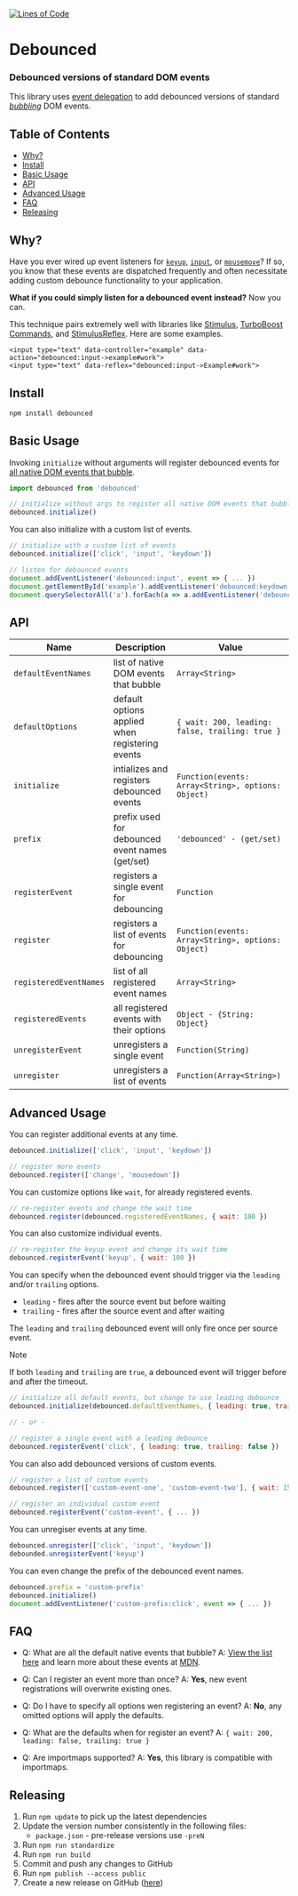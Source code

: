 [![Lines of Code](https://img.shields.io/badge/loc-134-47d299.svg)](http://blog.codinghorror.com/the-best-code-is-no-code-at-all/)

# Debounced

### Debounced versions of standard DOM events

This library uses [event delegation](https://developer.mozilla.org/en-US/docs/Learn/JavaScript/Building_blocks/Events#Event_delegation)
to add debounced versions of standard [*bubbling*](https://developer.mozilla.org/en-US/docs/Web/API/Event/bubbles) DOM events.

<!-- Tocer[start]: Auto-generated, don't remove. -->

## Table of Contents

  - [Why?](#why)
  - [Install](#install)
  - [Basic Usage](#basic-usage)
  - [API](#api)
  - [Advanced Usage](#advanced-usage)
  - [FAQ](#faq)
  - [Releasing](#releasing)

<!-- Tocer[finish]: Auto-generated, don't remove. -->

## Why?

Have you ever wired up event listeners for [`keyup`](https://developer.mozilla.org/en-US/docs/Web/API/Document/keyup_event),
[`input`](https://developer.mozilla.org/en-US/docs/Web/API/HTMLElement/input_event), or
[`mousemove`](https://developer.mozilla.org/en-US/docs/Web/API/Element/mousemove_event)?
If so, you know that these events are dispatched frequently and
often necessitate adding custom debounce functionality to your application.

**What if you could simply listen for a debounced event instead?**
Now you can.

This technique pairs extremely well with libraries like
[Stimulus](https://github.com/stimulusjs/stimulus), [TurboBoost Commands](https://github.com/hopsoft/turbo_boost-commands), and [StimulusReflex](https://github.com/hopsoft/stimulus_reflex).
Here are some examples.

```erb
<input type="text" data-controller="example" data-action="debounced:input->example#work">
<input type="text" data-reflex="debounced:input->Example#work">
```

## Install

```sh
npm install debounced
```

## Basic Usage

Invoking `initialize` without arguments will register debounced events for [all native DOM events that bubble](https://github.com/hopsoft/debounced/blob/master/src/events.js).

```js
import debounced from 'debounced'

// initialize without args to register all native DOM events that bubble
debounced.initialize()
```

You can also initialize with a custom list of events.

```js
// initialize with a custom list of events
debounced.initialize(['click', 'input', 'keydown'])
```

```js
// listen for debounced events
document.addEventListener('debounced:input', event => { ... })
document.getElementById('example').addEventListener('debounced:keydown', event => { ... })
document.querySelectorAll('a').forEach(a => a.addEventListener('debounced:click', event => { ... }))
```

## API

| Name                   | Description                                     | Value                                              |
|------------------------|-------------------------------------------------|----------------------------------------------------|
| `defaultEventNames`    | list of native DOM events that bubble           | `Array<String>`                                    |
| `defaultOptions`       | default options applied when registering events | `{ wait: 200, leading: false, trailing: true }`    |
| `initialize`           | intializes and registers debounced events       | `Function(events: Array<String>, options: Object)` |
| `prefix`               | prefix used for debounced event names (get/set) | `'debounced' - (get/set)`                          |
| `registerEvent`        | registers a single event for debouncing         | `Function`                                         |
| `register`             | registers a list of events for debouncing       | `Function(events: Array<String>, options: Object)` |
| `registeredEventNames` | list of all registered event names              | `Array<String>`                                    |
| `registeredEvents`     | all registered events with their options        | `Object - {String: Object}`                        |
| `unregisterEvent`      | unregisters a single event                      | `Function(String)`                                 |
| `unregister`           | unregisters a list of events                    | `Function(Array<String>)`                          |

## Advanced Usage

You can register additional events at any time.

```js
debounced.initialize(['click', 'input', 'keydown'])

// register more events
debounced.register(['change', 'mousedown'])
```

You can customize options like `wait`, for already registered events.

```js
// re-register events and change the wait time
debounced.register(debounced.registeredEventNames, { wait: 100 })
```

You can also customize individual events.

```js
// re-register the keyup event and change its wait time
debounced.registerEvent('keyup', { wait: 100 })
```

You can specify when the debounced event should trigger via the `leading` and/or `trailing` options.

- `leading` - fires after the source event but before waiting
- `trailing` - fires after the source event and after waiting

The `leading` and `trailing` debounced event will only fire once per source event.

> [!NOTE]
> If both `leading` and `trailing` are `true`, a debounced event will trigger before and after the timeout.

```js
// initialize all default events, but change to use leading debounce
debounced.initialize(debounced.defaultEventNames, { leading: true, trailing: false })

// - or -

// register a single event with a leading debounce
debounced.registerEvent('click', { leading: true, trailing: false })
```

You can also add debounced versions of custom events.

```js
// register a list of custom events
debounced.register(['custom-event-one', 'custom-event-two'], { wait: 150 })

// register an individual custom event
debounced.registerEvent('custom-event', { ... })
```

You can unregiser events at any time.

```js
debounced.unregister(['click', 'input', 'keydown'])
debounded.unregisterEvent('keyup')
```

You can even change the prefix of the debounced event names.

```js
debounced.prefix = 'custom-prefix'
debounced.initialize()
document.addEventListener('custom-prefix:click', event => { ... })
```

## FAQ

- Q: What are all the default native events that bubble?
  A: [View the list here](#todo) and learn more about these events at [MDN](https://developer.mozilla.org/en-US/docs/Web/Events).

- Q: Can I register an event more than once?
  A: **Yes**, new event registrations will overwrite existing ones.

- Q: Do I have to specify all options wen registering an event?
  A: **No**, any omitted options will apply the defaults.

- Q: What are the defaults when for register an event?
  A: `{ wait: 200, leading: false, trailing: true }`

- Q: Are importmaps supported?
  A: **Yes**, this library is compatible with importmaps.

## Releasing

1. Run `npm update` to pick up the latest dependencies
1. Update the version number consistently in the following files:
   * `package.json` - pre-release versions use `-preN`
1. Run `npm run standardize`
1. Run `npm run build`
1. Commit and push any changes to GitHub
1. Run `npm publish --access public`
1. Create a new release on GitHub ([here](https://github.com/hopsoft/debounced/releases))
